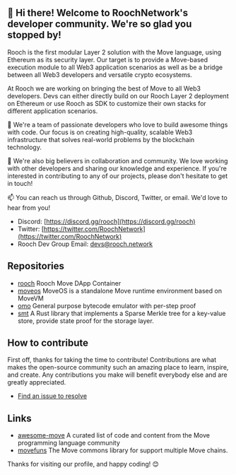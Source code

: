 ## 👋 Hi there! Welcome to RoochNetwork's developer community. We're so glad you stopped by!

Rooch is the first modular Layer 2 solution with the Move language, using Ethereum as its security layer. Our target is to provide a Move-based execution module to all Web3 application scenarios as well as be a bridge between all Web3 developers and versatile crypto ecosystems.

At Rooch we are working on bringing the best of Move to all Web3 developers. Devs can either directly build on our Rooch Layer 2 deployment on Ethereum or use Rooch as SDK to customize their own stacks for different application scenarios.

🚀 We're a team of passionate developers who love to build awesome things with code. Our focus is on creating high-quality, scalable Web3 infrastructure that solves real-world problems by the blockchain technology.

🤝 We're also big believers in collaboration and community. We love working with other developers and sharing our knowledge and experience. If you're interested in contributing to any of our projects, please don't hesitate to get in touch!

📫 You can reach us through Github, Discord, Twitter, or email. We'd love to hear from you!

* Discord: [https://discord.gg/rooch](https://discord.gg/rooch)
* Twitter: [https://twitter.com/RoochNetwork](https://twitter.com/RoochNetwork)
* Rooch Dev Group Email: [devs@rooch.network](devs@rooch.network)


## Repositories

* [rooch](https://github.com/rooch-network/rooch) Rooch Move DApp Container
* [moveos](https://github.com/rooch-network/rooch/tree/main/moveos) MoveOS is a standalone Move runtime environment based on MoveVM
* [omo](https://github.com/rooch-network/omo) General purpose bytecode emulator with per-step proof
* [smt](https://github.com/rooch-network/rooch/tree/main/moveos/smt) A Rust library that implements a Sparse Merkle tree for a key-value store, provide state proof for the storage layer.

## How to contribute

First off, thanks for taking the time to contribute! Contributions are what makes the open-source community such an amazing place to learn, inspire, and create. Any contributions you make will benefit everybody else and are greatly appreciated.

* [Find an issue to resolve](https://github.com/search?l=&o=desc&q=org%3Arooch-network+label%3A%22help+wanted%22+state%3Aopen&s=updated&type=Issues)

## Links

* [awesome-move](https://github.com/MystenLabs/awesome-move) A curated list of code and content from the Move programming language community
* [movefuns](https://github.com/movefuns/movefuns) The Move commons library for support multiple Move chains.


Thanks for visiting our profile, and happy coding! 😊
